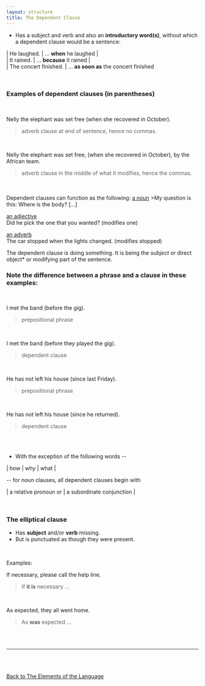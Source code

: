 ```yaml
---
layout: structure
title: The Dependent Clause
---
```


* Has a subject and verb and also an **introductory word(s)**, without which a dependent clause would be a sentence:  



| He laughed. | ... **when** he laughed |  
| It rained. | ... **because** it rained |  
| The concert finished. | ... **as soon as** the concert finished  

<br/>

### Examples of dependent clauses (in parentheses)  

<br/>

Nelly the elephant was set free (when she recovered in October).
>adverb clause at end of sentence, hence no commas.   

<br/>  



Nelly the elephant was set free, (when she recovered in October), by the African team.
>adverb clause in the middle of what it modifies, hence the commas.  

<br/>
<br/>  
Dependent clauses can function as the following:  
<ins>a noun</ins>  
>My question is this: Where is the body?  [...]

<ins> an adjective</ins>  
Did he pick the one that you wanted? (modifies one)    

<ins> an adverb</ins>  
The car stopped when the lights changed.  (modifies stopped)  

The dependent clause is doing something. It is being the *subject* or direct object* or modifying part of the sentence.  

  

### Note the difference between a phrase and a clause in these examples:  

<br/>

I met the band (before the gig).
>prepositional phrase  


<br/>


I met the band (before they played the gig).  
>dependent clause


<br/>


He has not left his house (since last Friday).   
>prepositional phrase  


<br/>


He has not left his house (since he returned).  
>dependent clause  

<br/>
<br/>


* With the exception of the following words --    

| how | why | what | 
  
-- for noun clauses, all dependent clauses begin with   

| a relative pronoun or | a subordinate conjunction |

<br>
 
### The elliptical clause  
* Has **subject** and/or **verb** missing.  
* But is punctuated as though they were present.  
<br/>

Examples:

If necessary, please call the help line.
> If **it is** necessary ...  

<br/>  

As expected, they all went home.
> As **was** expected ...


 


<br/>
<br/>

---

<br/>
<br/>

[Back to The Elements of the Language]({{site.baseurl}}/structures/the-elements-of-the-language)
